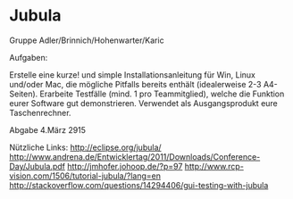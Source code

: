 # Jubula

Gruppe Adler/Brinnich/Hohenwarter/Karic

Aufgaben:

Erstelle eine kurze! und simple Installationsanleitung für Win, Linux und/oder Mac, die mögliche Pitfalls bereits enthält (idealerweise 2-3 A4-Seiten).
Erarbeite Testfälle (mind. 1 pro Teammitglied), welche die Funktion eurer Software gut demonstrieren. Verwendet als Ausgangsprodukt eure Taschenrechner.

Abgabe 4.März 2915

Nützliche Links:
http://eclipse.org/jubula/
http://www.andrena.de/Entwicklertag/2011/Downloads/Conference-Day/Jubula.pdf
http://jmhofer.johoop.de/?p=97
http://www.rcp-vision.com/1506/tutorial-jubula/?lang=en
http://stackoverflow.com/questions/14294406/gui-testing-with-jubula
